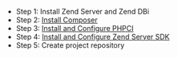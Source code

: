 * Step 1: Install Zend Server and Zend DBi
* Step 2: [Install Composer](install-composer.md)
* Step 3: [Install and Configure PHPCI](install-phpci.md)
* Step 4: [Install and Configure Zend Server SDK](install-zend-server-sdk.md)
* Step 5: Create project repository